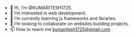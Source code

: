 - 👋 Hi, I’m @KUMARITESH1725.
- 👀 I’m interested in web development.
- 🌱 I’m currently learning js frameworks and libraries.
- 💞️ I’m looking to collaborate on websites building projects.
- 📫 How to reach me kumaritesh1725@gmail.com .


